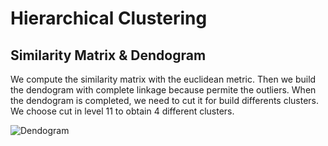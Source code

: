 # Hierarchical Clustering
## Similarity Matrix & Dendogram
We compute the similarity matrix with the euclidean metric. Then we build the dendogram with complete linkage because permite the outliers.
When the dendogram is completed, we need to cut it for build differents clusters. We choose cut in level 11 to obtain 4 different clusters.

![Dendogram](dendrogram.png)
